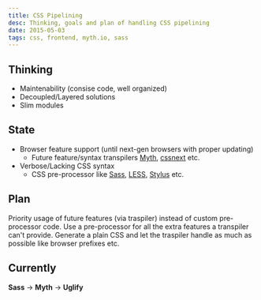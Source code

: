 ```yaml
---
title: CSS Pipelining
desc: Thinking, goals and plan of handling CSS pipelining
date: 2015-05-03
tags: css, frontend, myth.io, sass
---
```


## Thinking
- Maintenability (consise code, well organized)
- Decoupled/Layered solutions
- Slim modules

## State
- Browser feature support (until next-gen browsers with proper updating)
	- Future feature/syntax transpilers [Myth](http://www.myth.io), [cssnext](https://cssnext.github.io) etc.
- Verbose/Lacking CSS syntax
	- CSS pre-processor like [Sass](http://sass-lang.com), [LESS](http://lesscss.org), [Stylus](https://learnboost.github.io/stylus) etc.

## Plan
Priority usage of future features (via traspiler) instead of custom pre-processor code.
Use a pre-processor for all the extra features a transpiler can't provide.
Generate a plain CSS and let the traspiler handle as much as possible like browser prefixes etc.

## Currently
**Sass** → **Myth** → **Uglify**
